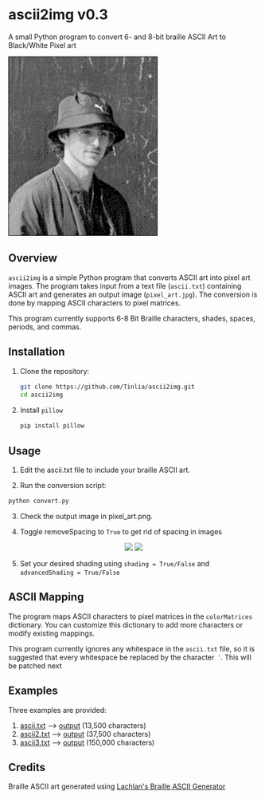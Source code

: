# ascii2img v0.3
A small Python program to convert 6- and 8-bit braille ASCII Art to Black/White Pixel art


![Pixel Art](/images/pixel_art.png) 

## Overview

`ascii2img` is a simple Python program that converts ASCII art into pixel art images. The program takes input from a text file (`ascii.txt`) containing ASCII art and generates an output image (`pixel_art.jpg`). The conversion is done by mapping ASCII characters to pixel matrices. 

This program currently supports 6-8 Bit Braille characters, shades, spaces, periods, and commas.

## Installation

1. Clone the repository:

   ```bash
   git clone https://github.com/Tinlia/ascii2img.git
   cd ascii2img
   ```
2. Install `pillow`
   ```bash
   pip install pillow
   ```

## Usage

1. Edit the ascii.txt file to include your braille ASCII art.

2. Run the conversion script:

```bash
python convert.py
```

3. Check the output image in pixel_art.png.

4. Toggle removeSpacing to `True` to get rid of spacing in images
<p align="center">
  <img src="https://cdn.discordapp.com/attachments/766387914136485948/1180631571666059344/spaceTrue.jpg?ex=657e1fd5&is=656baad5&hm=460c59181f56e3bd88a2842d5bd0f905a7ab9ce10a20b95ed0c8d9eaa4f1341a&"  width=100px/> <img src="https://cdn.discordapp.com/attachments/766387914136485948/1180631571905126470/spaceFalse.jpg?ex=657e1fd5&is=656baad5&hm=7c6f833f3e5b48c90403bf1886989e23152a7b4843e34fadf89315f391689db9&" width=100px/>
</p>

5. Set your desired shading using `shading = True/False` and `advancedShading = True/False`

## ASCII Mapping
The program maps ASCII characters to pixel matrices in the `colorMatrices` dictionary. You can customize this dictionary to add more characters or modify existing mappings.

This program currently ignores any whitespace in the `ascii.txt` file, so it is suggested that every whitespace be replaced by the character `⠈`. This will be patched next

## Examples
Three examples are provided:  
 1. [ascii.txt](/inputs/ascii.txt) --> [output](/images/pixel_art.png) (13,500 characters)
 2. [ascii2.txt](/inputs/ascii2.txt) --> [output](/images/pixel_art2.png) (37,500 characters)
 3. [ascii3.txt](/inputs/ascii3.txt) --> [output](/images/pixel_art3.png) (150,000 characters)

## Credits
Braille ASCII art generated using [Lachlan's Braille ASCII Generator](https://lachlanarthur.github.io/Braille-ASCII-Art/)
